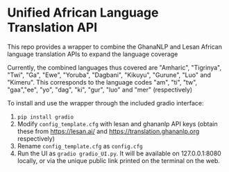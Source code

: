 # Unified African Language Translation API
This repo provides a wrapper to combine the GhanaNLP and Lesan African language translation APIs to expand the language coverage

Currently, the combined languages thus covered are "Amharic", "Tigrinya", "Twi", "Ga", "Ewe", "Yoruba", "Dagbani", "Kikuyu", "Gurune", "Luo" and "Kimeru". This corresponds to the language codes "am", "ti", "tw", "gaa","ee", "yo", "dag", "ki", "gur", "luo" and "mer" (respectively)

To install and use the wrapper through the included gradio interface:

1. `pip install gradio`
2. Modify `config_template.cfg` with lesan and ghananlp API keys (obtain these from https://lesan.ai/ and https://translation.ghananlp.org respectively)
3. Rename `config_template.cfg` as `config.cfg`
4. Run the UI as `gradio gradio_UI.py`. It will be available on 127.0.0.1:8080 locally, or via the unique public link printed on the terminal on the web.
